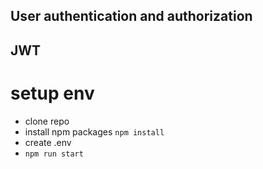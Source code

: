 
## User authentication and authorization

## JWT

# setup env 
- clone repo
- install npm packages `npm install`
- create .env 
- `npm run start`